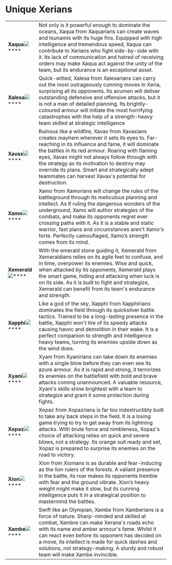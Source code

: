 # Unique Xerians

|                                                                                   |                                                                                                                                                                                                                                                                                                                                                                                                                                |
| --------------------------------------------------------------------------------- | ------------------------------------------------------------------------------------------------------------------------------------------------------------------------------------------------------------------------------------------------------------------------------------------------------------------------------------------------------------------------------------------------------------------------------ |
|                           **Xaqua**![](../.gitbook/assets/XE10\_Xaqua.png)****    | Not only is it powerful enough to dominate the oceans, Xaqua from Xaquarians can create waves and tsunamis with its huge fins. Equipped with high intelligence and tremendous speed, Xaqua can contribute to Xerians who fight side-by-side with it. Its lack of communication and hatred of receiving orders may make Xaqua act against the unity of the team, but its endurance is an exceptional asset.                     |
|                          **Xalesa**![](../.gitbook/assets/XE1\_Xalesa.png)****    | Quick-witted, Xalesa from Xalesarians can carry out the most outrageously cunning moves in Xeria, surprising all its opponents. Its acumen will deliver outstanding defensive and offensive attacks, but it is not a man of detailed planning. Its brightly-coloured armour will initiate the most horrifying catastrophes with the help of a strength-heavy team skilled at strategic intelligence                            |
|                            **Xavax**![](../.gitbook/assets/XE2\_Xavax.png)****    | Ruinous like a wildfire, Xavax from Xavaxians creates mayhem wherever it sets its eyes to. Far-reaching in its influence and fame, it will dominate the battles in its red armour. Roaring with flaming eyes, Xavax might not always follow through with the strategy as its motivation to destroy may override its plans. Smart and strategically adept teammates can harvest Xavax's potential for destruction.              |
|                           **Xamo**![](../.gitbook/assets/XE3\_Xamo.png)****       | Xamo from Xamorians will change the rules of the battleground through its meticulous planning and intellect. As if ruling the dangerous wonders of the underground, Xamo will author strategies of the combats, and make its opponents regret ever crossing paths with it. As it is a stable and static warrior, fast plans and circumstances aren't Xamo's forte. Perfectly camouflaged, Xamo’s strength comes from its mind. |
|                         **Xemerald**![](../.gitbook/assets/XE4\_Xemerald.png)**** | With the emerald stone guiding it, Xemerald from Xemeraldians relies on its agile feet to confuse, and in time, overpower its enemies. Wise and quick, when attacked by its opponents, Xemerald plays the smart game, hiding and attacking when luck is on its side. As it is built to fight and strategize, Xemerald can benefit from its team's endurance and strength.                                                      |
|                           **Xapphi**![](../.gitbook/assets/XE5\_Xapphi.png)****   | Like a god of the sky, Xapphi from Xapphirians dominates the field through its quicksilver battle tactics. Trained to be a long-lasting presence in the battle, Xapphi won't tire of its speedy attacks causing havoc and demolition in their wake. It is a perfect companion to strength and intelligence heavy teams, turning its enemies upside down as the wind does.                                                      |
|                          **Xyani**![](../.gitbook/assets/XE6\_Xyani.png)****      | Xyani from Xyanirians can take down its enemies with a single blow before they can even see its azure armour. As it is rapid and strong, it terrorizes its enemies on the battlefield with bold and brave attacks coming unannounced. A valuable resource, Xyani's skills shine brightest with a team to strategize and grant it some protection during fights.                                                                |
|                          **Xopaz**![](../.gitbook/assets/XE7\_Xopaz.png)****      | ​​Xopaz from Xopazrians is far too indestructibly built to take any back steps in the field. It is a losing game trying to try to get away from its lightning attacks. With brute force and nimbleness, Xopaz's choice of attacking relies on quick and severe blows, not a strategy. Its orange suit ready and set, Xopaz is prepared to surprise its enemies on the road to victory.                                         |
|                            **Xion**![](../.gitbook/assets/XE8\_Xion.png)****      | Xion from Xionians is as durable and fear-inducing as the lion rulers of the forests. A valiant presence in the battle, its roar makes its opponents tremble with fear and the ground vibrate. Xion’s heavy weight might make it slow, but its cunning intelligence puts it in a strategical position to mastermind the battles.                                                                                               |
|                          **Xambe**![](../.gitbook/assets/XE9\_Xambe.png)****      | Swift like an Olympian, Xambe from Xamberians is a force of nature. Sharp-minded and skilled at combat, Xambre can make Xerana's roads echo with its name and amber armour's fame. Whilst it can react even before its opponent has decided on a move, its intellect is made for quick dashes and solutions, not strategy-making. A sturdy and robust team will make Xambe invincible.                                         |

